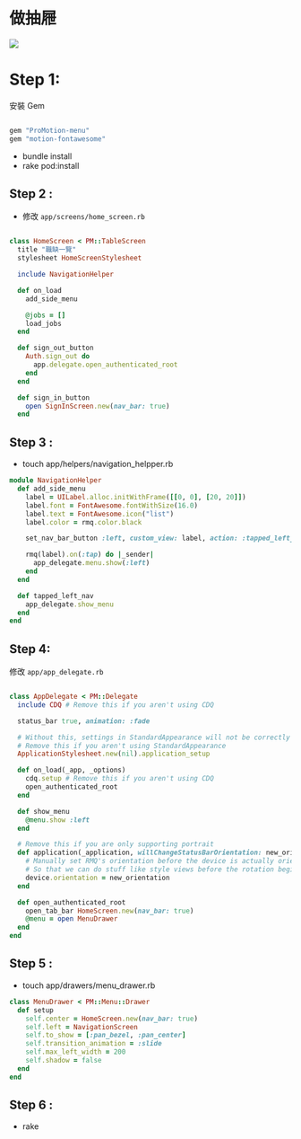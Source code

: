 # 做抽屜

![](https://cdn.filepicker.io/api/file/ZbQas77vSHCOlghBDYBn)


# Step 1:

安裝 Gem

``` ruby

gem "ProMotion-menu"
gem "motion-fontawesome"

```

* bundle install
* rake pod:install

## Step 2 :

* 修改 `app/screens/home_screen.rb`


``` ruby

class HomeScreen < PM::TableScreen
  title "職缺一覽"
  stylesheet HomeScreenStylesheet

  include NavigationHelper

  def on_load
    add_side_menu

    @jobs = []
    load_jobs
  end

  def sign_out_button
    Auth.sign_out do
      app.delegate.open_authenticated_root
    end
  end

  def sign_in_button
    open SignInScreen.new(nav_bar: true)
  end

```


## Step 3 :

* touch app/helpers/navigation_helpper.rb

``` ruby
module NavigationHelper
  def add_side_menu
    label = UILabel.alloc.initWithFrame([[0, 0], [20, 20]])
    label.font = FontAwesome.fontWithSize(16.0)
    label.text = FontAwesome.icon("list")
    label.color = rmq.color.black

    set_nav_bar_button :left, custom_view: label, action: :tapped_left_nav

    rmq(label).on(:tap) do |_sender|
      app_delegate.menu.show(:left)
    end
  end

  def tapped_left_nav
    app_delegate.show_menu
  end
end

```


## Step 4:

修改 `app/app_delegate.rb`

``` ruby

class AppDelegate < PM::Delegate
  include CDQ # Remove this if you aren't using CDQ

  status_bar true, animation: :fade

  # Without this, settings in StandardAppearance will not be correctly applied
  # Remove this if you aren't using StandardAppearance
  ApplicationStylesheet.new(nil).application_setup

  def on_load(_app, _options)
    cdq.setup # Remove this if you aren't using CDQ
    open_authenticated_root
  end

  def show_menu
    @menu.show :left
  end

  # Remove this if you are only supporting portrait
  def application(_application, willChangeStatusBarOrientation: new_orientation, duration: duration)
    # Manually set RMQ's orientation before the device is actually oriented
    # So that we can do stuff like style views before the rotation begins
    device.orientation = new_orientation
  end

  def open_authenticated_root
    open_tab_bar HomeScreen.new(nav_bar: true)
    @menu = open MenuDrawer
  end
end

```

## Step 5 :

* touch app/drawers/menu_drawer.rb

``` ruby
class MenuDrawer < PM::Menu::Drawer
  def setup
    self.center = HomeScreen.new(nav_bar: true)
    self.left = NavigationScreen
    self.to_show = [:pan_bezel, :pan_center]
    self.transition_animation = :slide
    self.max_left_width = 200
    self.shadow = false
  end
end
```

## Step 6 :

* rake

